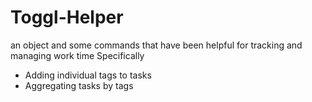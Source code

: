 # Toggl-Helper

an object and some commands that have been helpful for tracking and managing work time
Specifically
* Adding individual tags to tasks
* Aggregating tasks by tags

